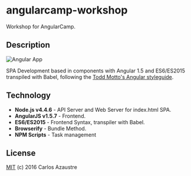 # angularcamp-workshop

Workshop for AngularCamp.

## Description

![Angular App](https://carlosazaustre.es/blog/content/images/2016/07/ezgif-1440086715.gif)

SPA Development based in components with Angular 1.5 and ES6/ES2015 transpiled with Babel, following the [Todd Motto's Angular styleguide](https://github.com/toddmotto/angular-styleguide).

## Technology
* **Node.js v4.4.6** - API Server and Web Server for index.html SPA.
* **AngularJS v1.5.7** - Frontend.
* **ES6/ES2015** - Frontend Syntax, transpiler with Babel.
* **Browserify** - Bundle Method.
* **NPM Scripts** - Task management

## License
[MIT](https://opensource.org/licenses/MIT) (c) 2016 Carlos Azaustre
